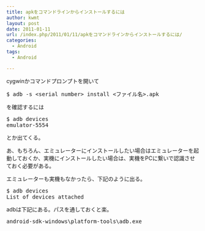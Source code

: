 ```yaml
---
title: apkをコマンドラインからインストールするには
author: kwmt
layout: post
date: 2011-01-11
url: /index.php/2011/01/11/apkをコマンドラインからインストールするには/
categories:
  - Android
tags:
  - Android

---
```

cygwinかコマンドプロンプトを開いて

<pre class="terminal">$ adb -s &lt;serial number> install &lt;ファイル名>.apk
</pre>

<serial number>を確認するには

<pre class="terminal">$ adb devices
emulator-5554
</pre>

とか出てくる。
  
あ、もちろん、エミュレーターにインストールしたい場合はエミュレーターを起動しておくか、実機にインストールしたい場合は、実機をPCに繋いで認識させておく必要がある。
  
エミュレーターも実機もなかったら、下記のように出る。

<pre class="terminal">$ adb devices
List of devices attached
</pre>

adbは下記にある。パスを通しておくと楽。

<pre class="go">android-sdk-windows\platform-tools\adb.exe
</pre>